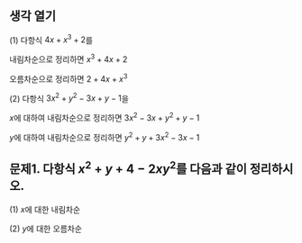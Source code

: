 ## 생각 열기

(1) 다항식 $4x+x^3+2$를

내림차순으로 정리하면 $x^3+4x+2$

오름차순으로 정리하면 $2+4x+x^3$

(2) 다항식 $3x^{2}+y^{2}-3x+y-1$을

$x$에 대하여 내림차순으로 정리하면 $3x^{2}-3x+y^{2}+y-1$

$y$에 대하여 내림차순으로 정리하면 $y^{2}+y+3x^{2}-3x-1$

## 문제1. 다항식 $x^{2}+y+4-2xy^{2}$를 다음과 같이 정리하시오.

(1) $x$에 대한 내림차순

(2) $y$에 대한 오름차순